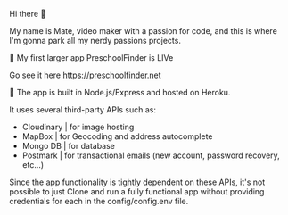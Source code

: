 Hi there 👋 

My name is Mate, video maker with a passion for code, and this is where I'm gonna park all my nerdy passions projects.

🚀 My first larger app PreschoolFinder is LIVe

Go see it here https://preschoolfinder.net

🤖 The app is built in Node.js/Express and hosted on Heroku.

It uses several third-party APIs such as:

- Cloudinary | for image hosting
- MapBox | for Geocoding and address autocomplete
- Mongo DB | for database
- Postmark | for transactional emails (new account, password recovery, etc...)

Since the app functionality is tightly dependent on these APIs, it's not possible to just Clone and run a fully functional app without providing credentials for each in the config/config.env file.

